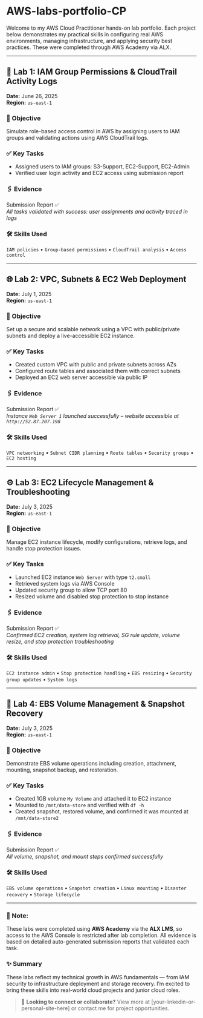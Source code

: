 # AWS-labs-portfolio-CP

Welcome to my AWS Cloud Practitioner hands-on lab portfolio. Each project below demonstrates my practical skills in configuring real AWS environments, managing infrastructure, and applying security best practices. These were completed through AWS Academy via ALX.

---

## 🧩 Lab 1: IAM Group Permissions & CloudTrail Activity Logs
**Date:** June 26, 2025  
**Region:** `us-east-1`

### 🎯 Objective
Simulate role-based access control in AWS by assigning users to IAM groups and validating actions using AWS CloudTrail logs.

### ✅ Key Tasks
- Assigned users to IAM groups: S3-Support, EC2-Support, EC2-Admin
- Verified user login activity and EC2 access using submission report

### 🖇️ Evidence
Submission Report ✅  
*All tasks validated with success: user assignments and activity traced in logs*

### 🛠️ Skills Used
`IAM policies` • `Group-based permissions` • `CloudTrail analysis` • `Access control`

---

## 🌐 Lab 2: VPC, Subnets & EC2 Web Deployment
**Date:** July 1, 2025  
**Region:** `us-east-1`

### 🎯 Objective
Set up a secure and scalable network using a VPC with public/private subnets and deploy a live-accessible EC2 instance.

### ✅ Key Tasks
- Created custom VPC with public and private subnets across AZs
- Configured route tables and associated them with correct subnets
- Deployed an EC2 web server accessible via public IP

### 🖇️ Evidence
Submission Report ✅  
*Instance `Web Server 1` launched successfully – website accessible at `http://52.87.207.198`*

### 🛠️ Skills Used
`VPC networking` • `Subnet CIDR planning` • `Route tables` • `Security groups` • `EC2 hosting`

---

## ⚙️ Lab 3: EC2 Lifecycle Management & Troubleshooting
**Date:** July 3, 2025  
**Region:** `us-east-1`

### 🎯 Objective
Manage EC2 instance lifecycle, modify configurations, retrieve logs, and handle stop protection issues.

### ✅ Key Tasks
- Launched EC2 instance `Web Server` with type `t2.small`
- Retrieved system logs via AWS Console
- Updated security group to allow TCP port 80
- Resized volume and disabled stop protection to stop instance

### 🖇️ Evidence
Submission Report ✅  
*Confirmed EC2 creation, system log retrieval, SG rule update, volume resize, and stop protection troubleshooting*

### 🛠️ Skills Used
`EC2 instance admin` • `Stop protection handling` • `EBS resizing` • `Security group updates` • `System logs`

---

## 💾 Lab 4: EBS Volume Management & Snapshot Recovery
**Date:** July 3, 2025  
**Region:** `us-east-1`

### 🎯 Objective
Demonstrate EBS volume operations including creation, attachment, mounting, snapshot backup, and restoration.

### ✅ Key Tasks
- Created 1GB volume `My Volume` and attached it to EC2 instance
- Mounted to `/mnt/data-store` and verified with `df -h`
- Created snapshot, restored volume, and confirmed it was mounted at `/mnt/data-store2`

### 🖇️ Evidence
Submission Report ✅  
*All volume, snapshot, and mount steps confirmed successfully*

### 🛠️ Skills Used
`EBS volume operations` • `Snapshot creation` • `Linux mounting` • `Disaster recovery` • `Storage lifecycle`

---

### 📌 Note:
These labs were completed using **AWS Academy** via the **ALX LMS**, so access to the AWS Console is restricted after lab completion. All evidence is based on detailed auto-generated submission reports that validated each task.

### ✨ Summary
These labs reflect my technical growth in AWS fundamentals — from IAM security to infrastructure deployment and storage recovery. I’m excited to bring these skills into real-world cloud projects and junior cloud roles.

> 💼 **Looking to connect or collaborate?** View more at [your-linkedin-or-personal-site-here] or contact me for project opportunities.
